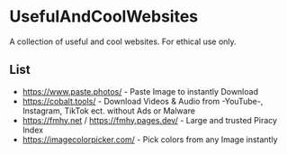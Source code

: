 # UsefulAndCoolWebsites
A collection of useful and cool websites.
For ethical use only.


## List

- https://www.paste.photos/ - Paste Image to instantly Download
- https://cobalt.tools/ - Download Videos & Audio from -YouTube-, Instagram, TikTok ect. without Ads or Malware
- https://fmhy.net / https://fmhy.pages.dev/ - Large and trusted Piracy Index
- https://imagecolorpicker.com/ - Pick colors from any Image instantly
